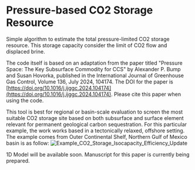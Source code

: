 # Pressure-based CO2 Storage Resource

Simple algorithm to estimate the total pressure-limited CO2 storage resource. This storage capacity consider the limit of CO2 flow and displaced brine.

The code itself is based on an adaptation from the paper titled "Pressure Space: The Key Subsurface Commodity for CCS" by Alexander P. Bump and Susan Hovorka, published in the International Journal of Greenhouse Gas Control, Volume 136, July 2024, 104174. The DOI for the paper is [https://doi.org/10.1016/j.ijggc.2024.104174](https://doi.org/10.1016/j.ijggc.2024.104174). Please cite this paper when using the code.

This tool is best for regional or basin-scale evaluation to screen the most suitable CO2 storage site based on both subsurface and surface element relevant for permanent geological carbon sequestration. For this particular example, the work works based in a tectonically relaxed, offshore setting. The example comes from Outer Continental Shelf, Northern Gulf of Mexico basin is as follow:
![Example_CO2_Storage_Isocapacity_Efficiency_Update](https://github.com/user-attachments/assets/93c3b04a-3bc0-4f18-9028-e676d264f4fa)

1D Model will be available soon. Manuscript for this paper is currently being prepared.
